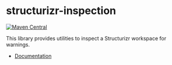 # structurizr-inspection

[![Maven Central](https://img.shields.io/maven-central/v/com.structurizr/structurizr-inspection.svg?label=Maven%20Central)](https://search.maven.org/artifact/com.structurizr/structurizr-inspection)

This library provides utilities to inspect a Structurizr workspace for warnings.

- [Documentation](https://docs.structurizr.com/workspaces)